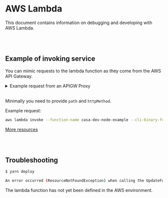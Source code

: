 # AWS Lambda

This document contains information on debugging and developing with AWS Lambda.

<br />
<br />

## Example of invoking service

You can mimic requests to the lambda function as they come from the AWS API Gateway.

<details>
<summary>Example request from an APIGW Proxy</summary>
<br />

```json
{
  "body": "eyJ0ZXN0IjoiYm9keSJ9",
  "resource": "/{proxy+}",
  "path": "/path/to/resource",
  "httpMethod": "POST",
  "isBase64Encoded": true,
  "queryStringParameters": {
    "foo": "bar"
  },
  "multiValueQueryStringParameters": {
    "foo": ["bar"]
  },
  "pathParameters": {
    "proxy": "/path/to/resource"
  },
  "stageVariables": {
    "baz": "qux"
  },
  "headers": {
    "Accept": "text/html,application/xhtml+xml,application/xml;q=0.9,image/webp,*/*;q=0.8",
    "Accept-Encoding": "gzip, deflate, sdch",
    "Accept-Language": "en-US,en;q=0.8",
    "Cache-Control": "max-age=0",
    "CloudFront-Forwarded-Proto": "https",
    "CloudFront-Is-Desktop-Viewer": "true",
    "CloudFront-Is-Mobile-Viewer": "false",
    "CloudFront-Is-SmartTV-Viewer": "false",
    "CloudFront-Is-Tablet-Viewer": "false",
    "CloudFront-Viewer-Country": "US",
    "Host": "1234567890.execute-api.us-east-1.amazonaws.com",
    "Upgrade-Insecure-Requests": "1",
    "User-Agent": "Custom User Agent String",
    "Via": "1.1 08f323deadbeefa7af34d5feb414ce27.cloudfront.net (CloudFront)",
    "X-Amz-Cf-Id": "cDehVQoZnx43VYQb9j2-nvCh-9z396Uhbp027Y2JvkCPNLmGJHqlaA==",
    "X-Forwarded-For": "127.0.0.1, 127.0.0.2",
    "X-Forwarded-Port": "443",
    "X-Forwarded-Proto": "https"
  },
  "multiValueHeaders": {
    "Accept": [
      "text/html,application/xhtml+xml,application/xml;q=0.9,image/webp,*/*;q=0.8"
    ],
    "Accept-Encoding": ["gzip, deflate, sdch"],
    "Accept-Language": ["en-US,en;q=0.8"],
    "Cache-Control": ["max-age=0"],
    "CloudFront-Forwarded-Proto": ["https"],
    "CloudFront-Is-Desktop-Viewer": ["true"],
    "CloudFront-Is-Mobile-Viewer": ["false"],
    "CloudFront-Is-SmartTV-Viewer": ["false"],
    "CloudFront-Is-Tablet-Viewer": ["false"],
    "CloudFront-Viewer-Country": ["US"],
    "Host": ["0123456789.execute-api.us-east-1.amazonaws.com"],
    "Upgrade-Insecure-Requests": ["1"],
    "User-Agent": ["Custom User Agent String"],
    "Via": ["1.1 08f323deadbeefa7af34d5feb414ce27.cloudfront.net (CloudFront)"],
    "X-Amz-Cf-Id": ["cDehVQoZnx43VYQb9j2-nvCh-9z396Uhbp027Y2JvkCPNLmGJHqlaA=="],
    "X-Forwarded-For": ["127.0.0.1, 127.0.0.2"],
    "X-Forwarded-Port": ["443"],
    "X-Forwarded-Proto": ["https"]
  },
  "requestContext": {
    "accountId": "123456789012",
    "resourceId": "123456",
    "stage": "prod",
    "requestId": "c6af9ac6-7b61-11e6-9a41-93e8deadbeef",
    "requestTime": "09/Apr/2015:12:34:56 +0000",
    "requestTimeEpoch": 1428582896000,
    "identity": {
      "cognitoIdentityPoolId": null,
      "accountId": null,
      "cognitoIdentityId": null,
      "caller": null,
      "accessKey": null,
      "sourceIp": "127.0.0.1",
      "cognitoAuthenticationType": null,
      "cognitoAuthenticationProvider": null,
      "userArn": null,
      "userAgent": "Custom User Agent String",
      "user": null
    },
    "path": "/prod/path/to/resource",
    "resourcePath": "/{proxy+}",
    "httpMethod": "POST",
    "apiId": "1234567890",
    "protocol": "HTTP/1.1"
  }
}
```

</details>

<br />

Minimally you need to provide `path` and `httpMethod`.

Example request:

```bash
aws lambda invoke --function-name casa-dev-node-example --cli-binary-format raw-in-base64-out --payload '{"path": "/nodeExample/api/application/status", "httpMethod": "GET"}' response.json
```

[More resources](https://docs.aws.amazon.com/cli/latest/reference/lambda/invoke.html)

<br />
<br />

## Troubleshooting

```bash
$ yarn deploy

An error occurred (ResourceNotFoundException) when calling the UpdateFunctionCode operation: Function not found: arn:aws:lambda:us-east-1:116700332432:function:casa-dev-eth-service
```

The lambda function has not yet been defined in the AWS environment.
